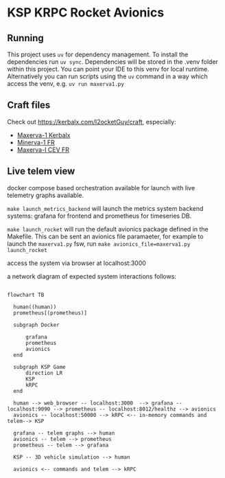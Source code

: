# KSP KRPC Rocket Avionics

## Running

This project uses `uv` for dependency management. To install the dependencies run `uv sync`. 
Dependencies will be stored in the .venv folder within this project. You can point your IDE to this venv for local runtime.
Alternatively you can run scripts using the `uv` command in a way which access the venv, e.g. `uv run maxerva1.py`

## Craft files

Check out https://kerbalx.com/I2ocketGuy/craft, especially:

- [Maxerva-1 Kerbalx](https://kerbalx.com/I2ocketGuy/Maxerva-I-Kerbalx)
- [Minerva-1 FR](https://kerbalx.com/I2ocketGuy/Minerva-I-FR)
- [Maxerva-I CEV FR](https://kerbalx.com/I2ocketGuy/Maxerva-I-CEV-FR)

## Live telem view

docker compose based orchestration available for launch with live telemetry graphs available.

`make launch_metrics_backend` will launch the metrics system backend systems: grafana for frontend and prometheus for timeseries DB.

`make launch_rocket` will run the default avionics package defined in the Makefile. This can be sent an avionics file paramaeter, for example to launch the `maxerva1.py` fsw, run `make avionics_file=maxerva1.py launch_rocket`

access the system via browser at localhost:3000

a network diagram of expected system interactions follows:

```mermaid

flowchart TB
  
  human((human))
  prometheus[(prometheus)]
  
  subgraph Docker 
      
      grafana
      prometheus
      avionics
  end
  
  subgraph KSP Game
      direction LR
      KSP
      kRPC
  end
    
  human --> web_browser -- localhost:3000  --> grafana -- localhost:9090 --> prometheus -- localhost:8012/healthz --> avionics
  avionics -- localhost:50000 --> kRPC <-- in-memory commands and telem--> KSP 
  
  grafana -- telem graphs --> human
  avionics -- telem --> prometheus
  prometheus -- telem --> grafana
  
  KSP -- 3D vehicle simulation --> human
  
  avionics <-- commands and telem --> kRPC
  
```